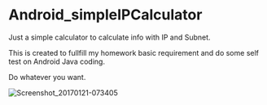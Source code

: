 # Android_simpleIPCalculator
 Just a simple calculator to calculate info with IP and Subnet.

This is created to fullfill my homework basic requirement and do some self test on Android Java coding.

Do whatever you want.

![Screenshot_20170121-073405](https://user-images.githubusercontent.com/20796385/221514109-6439464c-f86c-4b80-bc23-327cbe87146c.png)


